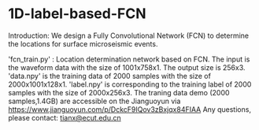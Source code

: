 # 1D-label-based-FCN

Introduction: We design a Fully Convolutional Network (FCN) to determine the locations for surface microseismic events.

'fcn_train.py' : Location determination network based on FCN. The input is the waveform data with the size of 1001x758x1. The output size is 256x3.
'data.npy' is the training data of 2000 samples with the size of 2000x1001x128x1.
'label.npy' is corresponding to the training label of 2000 samples with the size of 2000x256x3.
The traning data demo (2000 samples,1.4GB) are accessible on the Jianguoyun via https://www.jianguoyun.com/p/DckcF9IQov3zBxjqx84FIAA
Any questions, please contact: tianx@ecut.edu.cn
